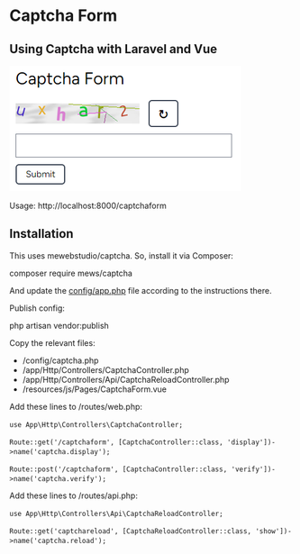 # Captcha Form

## Using Captcha with Laravel and Vue

![Captcha Form](/gitimages/captchaform01.png)

Usage: http://localhost:8000/captchaform

## Installation

This uses mewebstudio/captcha. So, install it via Composer:

composer require mews/captcha

And update the [config/app.php](/config/app.php) file according to the instructions there.

Publish config:

php artisan vendor:publish

Copy the relevant files:
- /config/captcha.php
- /app/Http/Controllers/CaptchaController.php
- /app/Http/Controllers/Api/CaptchaReloadController.php
- /resources/js/Pages/CaptchaForm.vue

Add these lines to /routes/web.php:

```use App\Http\Controllers\CaptchaController;```

```Route::get('/captchaform', [CaptchaController::class, 'display'])->name('captcha.display');```

```Route::post('/captchaform', [CaptchaController::class, 'verify'])->name('captcha.verify');```


Add these lines to /routes/api.php:

```use App\Http\Controllers\Api\CaptchaReloadController;```

```Route::get('captchareload', [CaptchaReloadController::class, 'show'])->name('captcha.reload');```
